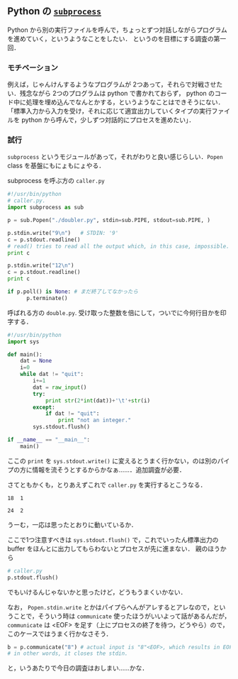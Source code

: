 Python の [`subprocess`](http://docs.python.org/2.7/library/subprocess.html)
----------------------------------------------------------------------------

Python から別の実行ファイルを呼んで，ちょっとずつ対話しながらプログラムを進めていく，というようなことをしたい．
というのを目標にする調査の第一回．

### モチベーション
例えば，じゃんけんするようなプログラムが 2つあって，それらで対戦させたい．残念ながら 2つのプログラムは python で書かれておらず，
python のコード中に処理を埋め込んでなんとかする，というようなことはできそうにない．
「標準入力から入力を受け，それに応じて適宜出力していくタイプの実行ファイルを python から呼んで，少しずつ対話的にプロセスを進めたい」．

### 試行
`subprocess` というモジュールがあって，それがわりと良い感じらしい．`Popen` class を基盤にもにょもにょやる．

subprocess を呼ぶ方の `caller.py`

```python
#!/usr/bin/python
# caller.py.
import subprocess as sub

p = sub.Popen("./doubler.py", stdin=sub.PIPE, stdout=sub.PIPE, )

p.stdin.write("9\n")   # STDIN: '9'
c = p.stdout.readline() 
# read() tries to read all the output which, in this case, impossible.
print c

p.stdin.write("12\n")
c = p.stdout.readline()
print c

if p.poll() is None: # まだ終了してなかったら
      p.terminate()
```

呼ばれる方の `double.py`. 受け取った整数を倍にして，ついでに今何行目かを印字する．

```python
#!/usr/bin/python
import sys

def main():
    dat = None
    i=0
    while dat != "quit":
        i+=1
        dat = raw_input()
        try:
            print str(2*int(dat))+'\t'+str(i) 
        except:
            if dat != "quit":
                print "not an integer." 
        sys.stdout.flush()

if __name__ == "__main__":
    main()
```

ここの `print` を `sys.stdout.write()` に変えるとうまく行かない，のは別のパイプの方に情報を流そうとするからかなぁ……．追加調査が必要．

さてともかくも，とりあえずこれで `caller.py` を実行するとこうなる．

```
18	1

24	2

```

うーむ，一応は思ったとおりに動いているか．

ここで1つ注意すべきは `sys.stdout.flush()` で，これでいったん標準出力の buffer をほんとに出力してもらわないとプロセスが先に進まない．
親のほうから

```python
# caller.py
p.stdout.flush()
```

でもいけるんじゃないかと思ったけど，どうもうまくいかない．


なお， `Popen.stdin.write` とかはパイプらへんがアレするとアレなので，ということで，そういう時は `communicate` 使ったほうがいいよって話があるんだが，
`communicate` は &lt;EOF&gt; を足す（上にプロセスの終了を待つ，どうやら）ので，このケースではうまく行かなさそう．

```python
b = p.communicate("8") # actual input is "8"<EOF>, which results in EOFError.
# in other words, it closes the stdin.
```

と，いうあたりで今日の調査はおしまい……かな．
